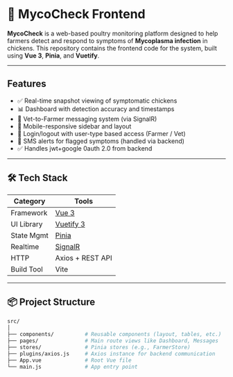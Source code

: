 # 🐔 MycoCheck Frontend

**MycoCheck** is a web-based poultry monitoring platform designed to help farmers detect and respond to symptoms of **Mycoplasma infection** in chickens. This repository contains the frontend code for the system, built using **Vue 3**, **Pinia**, and **Vuetify**.

---

## Features

- ✅ Real-time snapshot viewing of symptomatic chickens
- 📊 Dashboard with detection accuracy and timestamps
- 💬 Vet-to-Farmer messaging system (via SignalR)
- 📱 Mobile-responsive sidebar and layout
- 🔐 Login/logout with user-type based access (Farmer / Vet)
- 🔔 SMS alerts for flagged symptoms (handled via backend)
- ✅ Handles jwt+google 0auth 2.0 from backend

---

## 🛠 Tech Stack

| Category   | Tools                    |
|------------|--------------------------|
| Framework  | [Vue 3](https://vuejs.org/) |
| UI Library | [Vuetify 3](https://next.vuetifyjs.com/) |
| State Mgmt | [Pinia](https://pinia.vuejs.org/) |
| Realtime   | [SignalR](https://www.npmjs.com/package/@microsoft/signalr) |
| HTTP       | Axios + REST API         |
| Build Tool | Vite                     |

---

## 📦 Project Structure

```bash
src/
│
├── components/          # Reusable components (layout, tables, etc.)
├── pages/               # Main route views like Dashboard, Messages
├── stores/              # Pinia stores (e.g., FarmerStore)
├── plugins/axios.js     # Axios instance for backend communication
├── App.vue              # Root Vue file
└── main.js              # App entry point
